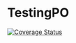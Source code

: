 # TestingPO
[![Coverage Status](https://coveralls.io/repos/github/kirybakov/TestingPO/badge.svg)](https://coveralls.io/github/kirybakov/TestingPO)
